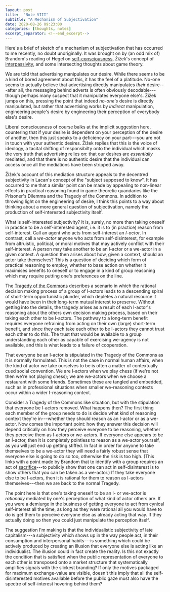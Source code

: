```yaml
---
layout: post
title:  "Note VIII"
subtitle: "A Mechanism of Subjectivation"
date: 2020-08-26 09:23:00
categories: [thoughts, notes]
excerpt_separator: <!--end_excerpt-->
---
```


Here's a brief of sketch of a mechanism of subjectivation that has occurred to me recently, no doubt unoriginally. It was brought on by (an odd mix of) Brandom's reading of Hegel on [self-consciousness]({{site.baseurl}}/2020/07/31/brandom-recognition.html), Žižek's concept of [interpassivity]({{site.baseurl}}/assets/pdf/zizek-interpassive.pdf), and some intersecting thoughts about game theory.

We are told that advertising manipulates our desire. While there seems to be a kind of bored agreement about this, it has the feel of a platitude. No-one seems to actually believe that advertising directly manipulates _their_ desire---after all, the messaging behind adverts is often obviously decodable---though perhaps many suspect that it manipulates everyone else's. Žižek jumps on this, pressing the point that indeed _no-one's_ desire is directly manipulated, but rather that advertising works by _indirect_ manipulation, engineering people's desire by engineering their perception of everybody else's desire.

Liberal consciousness of course balks at the implicit suggestion here, countering that if your desire is dependent on your perception of the desire of another, then this just speaks to a deficiency on your part---you are not in touch with your authentic desires. Žižek replies that this is the voice of ideology, a tacital shifting of responsibilty onto the individual which masks the very truth that advertising relies on: that our desires are _essentially_ mediated, and that there is no authentic desire that the individual can access once all the mediations have been stripped away.

Žižek's account of this mediation structure appeals to the decentred subjectivity in Lacan's concept of the "subject supposed to know". It has occurred to me that a similar point can be made by appealing to non-linear effects in practical reasoning found in game theoretic quandaries like the Prisoner's Dilemma and the Tragedy of the Commons. In addition to throwing light on the engineering of desire, I think this points to a way about thinking about a more general question of subjectivation, namely the production of self-interested subjectivity itself.

<!--end_excerpt-->

What is self-interested subjectivity? It is, surely, no more than taking oneself in practice to be a self-interested agent, i.e. it is to (in practice) reason from self-interest. Call an agent who acts from self-interest an _I-actor_. In contrast, call a _we-actor_ anyone who acts from self-disinterest, for example from altruistic, political, or moral motives that may actively conflict with their self-interest. A person may take another to be an I-actor or a we-actor in a given context. A question then arises about how, given a context, should an actor take themselves? This is a question of deciding which form of practical reasoning to employ, whether to base action on whether it maximises benefits to oneself or to engage in a kind of group reasoning which may require putting one's preferences on the line.

The [Tragedy of the Commons](https://en.wikipedia.org/wiki/Tragedy_of_the_commons#:~:text=The%20tragedy%20of%20the%20commons,resource%20through%20their%20collective%20action.) describes a scenario in which the rational decision making process of a group of I-actors leads to a descending spiral of short-term opportunistic plunder, which depletes a natural resource it would have been in their long-term mutual interest to preserve. Without getting into the details, the tragedy arises as a result of each I-actor's reasoning about the others own decision making process, based on their taking each other to be I-actors. The pathway to a long-term benefit requires everyone refraining from acting on their own (large) short-term benefit, and since they each take each other to be I-actors they cannot trust each other to do this. The trust that would be available to a group understanding each other as capable of exercising we-agency is not available, and this is what leads to a failure of cooperation.

That everyone be an I-actor is stipulated in the Tragedy of the Commons as it is normally formulated. This is not the case in normal human affairs, when the kind of actor we take ourselves to be is often a matter of contextually cued social convention. We are I-actors when we play chess (if we're not then we're not playing chess); we are we-actors when we choose a restaurant with some friends. Sometimes these are tangled and embedded, such as in professional situations when smaller we-reasoning contexts occur within a wider I-reasoning context.

Consider a Tragedy of the Commons like situation, but with the stipulation that everyone be I-actors removed. What happens then? The first thing each member of the group needs to do is decide what kind of reasoning context they're in---whether they should reason as an I-actor or as a we-actor. Now comes the important point: how they answer this decision will depend critically on how they perceive everyone to be reasoning, whether they perceive them as I-actors or we-actors. If everyone else appears to be an I-actor, then it is completely pointless to reason as a we-actor yourself, as you will just end up getting stiffed. In fact in order for anyone to take themselves to be a we-actor they will need a fairly robust sense that everyone else is going to do so too, otherwise the risk is too high. (This links with a point made by Brandom that to identify with a group requires an act of [sacrifice]({{site.baseurl}}/2020/07/30/brandom-identity.html)---to publicly show that one can act in self-disinterest is to show others that you can be taken as a we-actor.) If they take everyone else to be I-actors, then it is rational for them to reason as I-actors themselves---then we are back to the normal Tragedy.

The point here is that one's taking oneself to be an I- or we-actor is _rationally_ mediated by one's perception of what kind of actor others are. If you were a demiurge in the business of getting everyone to act from cynical self-interest all the time, as long as they were rational all you would have to do is get them to perceive everyone else as already acting that way. If they actually doing so then you could just manipulate the perception itself.

The suggestion I'm making is that the individualistic subjectivity of late capitalism---a subjectivity which shows up in the way people act, in their consumption and interpersonal habits---is something which could be actively produced by creating an illusion that everyone else is acting like an individualist. The illusion could in fact create the reality. Is this not exactly the condition that is satisfied when the public representation of everyone to each other is transposed onto a market structure that systematically amplifies signals with the slickest branding? If only the motives packaged for maximum exchange-value are visible, doesn't this imply that all the self-disinterested motives available before the public gaze must also have the spectre of self-interest hovering behind them?
